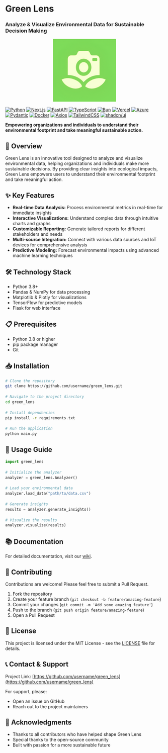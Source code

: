 # Green Lens 

### Analyze & Visualize Environmental Data for Sustainable Decision Making

<p align="center">
    <img src="./frontend/app/favicon.ico" alt="Green Lens Logo" width="200" height="200">
</p>


[![Python](https://img.shields.io/badge/Python-3.8+-3776AB?style=for-the-badge&logo=python&logoColor=white)](https://www.python.org/)
[![Next.js](https://img.shields.io/badge/Next.js-Latest-000000?style=for-the-badge&logo=next.js&logoColor=white)](https://nextjs.org/)
[![FastAPI](https://img.shields.io/badge/FastAPI-Latest-009688?style=for-the-badge&logo=fastapi&logoColor=white)](https://fastapi.tiangolo.com/)
[![TypeScript](https://img.shields.io/badge/TypeScript-Latest-3178C6?style=for-the-badge&logo=typescript&logoColor=white)](https://www.typescriptlang.org/)
[![Bun](https://img.shields.io/badge/Bun-Latest-F9F1E1?style=for-the-badge&logo=bun&logoColor=black)](https://bun.sh/)
[![Vercel](https://img.shields.io/badge/Vercel-Latest-000000?style=for-the-badge&logo=vercel&logoColor=white)](https://vercel.com/)
[![Azure](https://img.shields.io/badge/Azure-Latest-0078D4?style=for-the-badge&logo=microsoftazure&logoColor=white)](https://azure.microsoft.com/)
[![Pydantic](https://img.shields.io/badge/Pydantic-Latest-E92063?style=for-the-badge&logo=pydantic&logoColor=white)](https://pydantic-docs.helpmanual.io/)
[![Docker](https://img.shields.io/badge/Docker-Latest-2496ED?style=for-the-badge&logo=docker&logoColor=white)](https://www.docker.com/)
[![Axios](https://img.shields.io/badge/Axios-Latest-5A29E4?style=for-the-badge&logo=axios&logoColor=white)](https://axios-http.com/)
[![TailwindCSS](https://img.shields.io/badge/TailwindCSS-Latest-06B6D4?style=for-the-badge&logo=tailwindcss&logoColor=white)](https://tailwindcss.com/)
[![shadcn/ui](https://img.shields.io/badge/shadcn/ui-Latest-000000?style=for-the-badge&logo=shadcnui&logoColor=white)](https://ui.shadcn.com/)

**Empowering organizations and individuals to understand their environmental footprint and take meaningful sustainable action.**

## 🚀 Overview

Green Lens is an innovative tool designed to analyze and visualize environmental data, helping organizations and individuals make more sustainable decisions. By providing clear insights into ecological impacts, Green Lens empowers users to understand their environmental footprint and take meaningful action.

## ✨ Key Features

* **Real-time Data Analysis:** Process environmental metrics in real-time for immediate insights
* **Interactive Visualizations:** Understand complex data through intuitive charts and graphs
* **Customizable Reporting:** Generate tailored reports for different stakeholders and needs
* **Multi-source Integration:** Connect with various data sources and IoT devices for comprehensive analysis
* **Predictive Modeling:** Forecast environmental impacts using advanced machine learning techniques

## 🛠️ Technology Stack

* Python 3.8+
* Pandas & NumPy for data processing
* Matplotlib & Plotly for visualizations
* TensorFlow for predictive models
* Flask for web interface

## 📋 Prerequisites

* Python 3.8 or higher
* pip package manager
* Git

## 📥 Installation

```bash
# Clone the repository
git clone https://github.com/username/green_lens.git

# Navigate to the project directory
cd green_lens

# Install dependencies
pip install -r requirements.txt

# Run the application
python main.py
```

## 📖 Usage Guide

```python
import green_lens

# Initialize the analyzer
analyzer = green_lens.Analyzer()

# Load your environmental data
analyzer.load_data("path/to/data.csv")

# Generate insights
results = analyzer.generate_insights()

# Visualize the results
analyzer.visualize(results)
```

## 📚 Documentation

For detailed documentation, visit our [wiki](https://github.com/username/green_lens/wiki).

## 🤝 Contributing

Contributions are welcome! Please feel free to submit a Pull Request.

1. Fork the repository
2. Create your feature branch (`git checkout -b feature/amazing-feature`)
3. Commit your changes (`git commit -m 'Add some amazing feature'`)
4. Push to the branch (`git push origin feature/amazing-feature`)
5. Open a Pull Request

## 📝 License

This project is licensed under the MIT License - see the [LICENSE](LICENSE) file for details.

## 📞 Contact & Support

Project Link: [https://github.com/username/green_lens](https://github.com/username/green_lens)

For support, please:
- Open an issue on GitHub
- Reach out to the project maintainers

## 🙏 Acknowledgments

- Thanks to all contributors who have helped shape Green Lens
- Special thanks to the open-source community
- Built with passion for a more sustainable future
